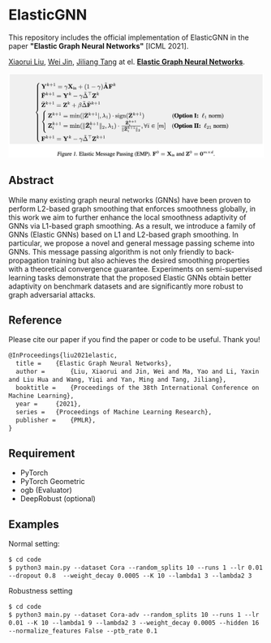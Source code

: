 
# ElasticGNN

This repository includes the official implementation of ElasticGNN in the paper **"Elastic Graph Neural Networks"** [ICML 2021].

[Xiaorui Liu](http://cse.msu.edu/~xiaorui/), [Wei Jin](http://cse.msu.edu/~jinwei2/), [Jiliang Tang](http://www.cse.msu.edu/~tangjili/) at el. [**Elastic Graph Neural Networks**](http://proceedings.mlr.press/v139/liu21k/liu21k.pdf).  

![](https://raw.githubusercontent.com/lxiaorui/ElasticGNN/master/EMP.png)


## Abstract
While many existing graph neural networks (GNNs) have been proven to perform L2-based graph smoothing that enforces smoothness globally, in this work we aim to further enhance the local smoothness adaptivity of GNNs via L1-based graph smoothing. As a result, we introduce a family of GNNs (Elastic GNNs) based on L1 and L2-based graph smoothing. In particular, we propose a novel and general message passing scheme into GNNs. This message passing algorithm is not only friendly to back-propagation training but also achieves the desired smoothing properties with a theoretical convergence guarantee. Experiments on semi-supervised learning tasks demonstrate that the proposed Elastic GNNs obtain better adaptivity on benchmark datasets and are significantly more robust to graph adversarial attacks. 


## Reference
Please cite our paper if you find the paper or code to be useful. Thank you!

```
@InProceedings{liu2021elastic,
  title = 	 {Elastic Graph Neural Networks},
  author =       {Liu, Xiaorui and Jin, Wei and Ma, Yao and Li, Yaxin and Liu Hua and Wang, Yiqi and Yan, Ming and Tang, Jiliang},
  booktitle = 	 {Proceedings of the 38th International Conference on Machine Learning},
  year = 	 {2021},
  series = 	 {Proceedings of Machine Learning Research},
  publisher =    {PMLR},
}
```


## Requirement
* PyTorch
* PyTorch Geometric
* ogb (Evaluator)
* DeepRobust (optional)

## Examples
Normal setting:

```
$ cd code
$ python3 main.py --dataset Cora --random_splits 10 --runs 1 --lr 0.01 --dropout 0.8  --weight_decay 0.0005 --K 10 --lambda1 3 --lambda2 3
```

Robustness setting
```
$ cd code
$ python3 main.py --dataset Cora-adv --random_splits 10 --runs 1 --lr 0.01 --K 10 --lambda1 9 --lambda2 3 --weight_decay 0.0005 --hidden 16 --normalize_features False --ptb_rate 0.1
```
